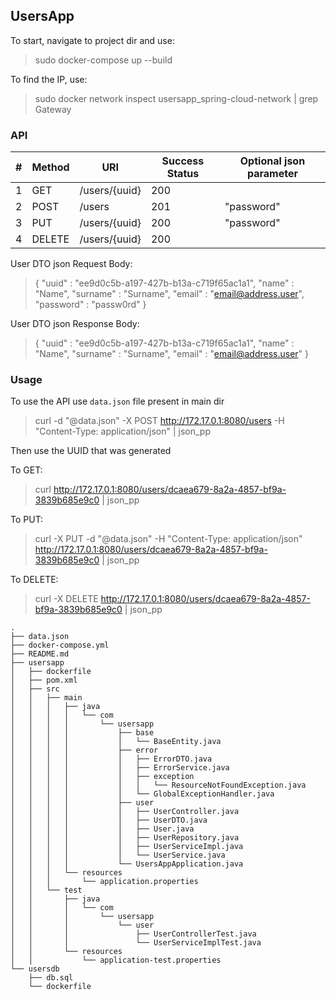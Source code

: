 ## UsersApp

To start, navigate to project dir and use:

> sudo docker-compose up --build


To find the IP, use:

> sudo docker network inspect  usersapp_spring-cloud-network | grep Gateway

### API

| # | Method | URI           | Success Status  | Optional json parameter  |
|---|--------|---------------|-----------------|--------------------------|
| 1 | GET    | /users/{uuid} | 200             |                          |
| 2 | POST   | /users        | 201             | "password"               |
| 3 | PUT    | /users/{uuid} | 200             | "password"               |
| 4 | DELETE | /users/{uuid} | 200             |                          |

User DTO json Request Body:

>{
>   "uuid" : "ee9d0c5b-a197-427b-b13a-c719f65ac1a1",
>   "name" : "Name",
>   "surname" : "Surname",
>   "email" : "email@address.user",
>   "password" : "passw0rd"
>}

User DTO json Response Body:

>{
>   "uuid" : "ee9d0c5b-a197-427b-b13a-c719f65ac1a1",
>   "name" : "Name",
>   "surname" : "Surname",
>   "email" : "email@address.user"
>}

### Usage

To use the API use `data.json` file present in main dir

> curl -d "@data.json" -X POST http://172.17.0.1:8080/users -H "Content-Type: application/json" | json_pp

Then use the UUID that was generated

To GET:

> curl http://172.17.0.1:8080/users/dcaea679-8a2a-4857-bf9a-3839b685e9c0  | json_pp

To PUT:

> curl -X PUT -d "@data.json" -H "Content-Type: application/json" http://172.17.0.1:8080/users/dcaea679-8a2a-4857-bf9a-3839b685e9c0  | json_pp

To DELETE:

> curl -X DELETE http://172.17.0.1:8080/users/dcaea679-8a2a-4857-bf9a-3839b685e9c0  | json_pp

```
.
├── data.json
├── docker-compose.yml
├── README.md
├── usersapp
│   ├── dockerfile
│   ├── pom.xml
│   ├── src
│   │   ├── main
│   │   │   ├── java
│   │   │   │   └── com
│   │   │   │       └── usersapp
│   │   │   │           ├── base
│   │   │   │           │   └── BaseEntity.java
│   │   │   │           ├── error
│   │   │   │           │   ├── ErrorDTO.java
│   │   │   │           │   ├── ErrorService.java
│   │   │   │           │   ├── exception
│   │   │   │           │   │   └── ResourceNotFoundException.java
│   │   │   │           │   └── GlobalExceptionHandler.java
│   │   │   │           ├── user
│   │   │   │           │   ├── UserController.java
│   │   │   │           │   ├── UserDTO.java
│   │   │   │           │   ├── User.java
│   │   │   │           │   ├── UserRepository.java
│   │   │   │           │   ├── UserServiceImpl.java
│   │   │   │           │   └── UserService.java
│   │   │   │           └── UsersAppApplication.java
│   │   │   └── resources
│   │   │       └── application.properties
│   │   └── test
│   │       ├── java
│   │       │   └── com
│   │       │       └── usersapp
│   │       │           └── user
│   │       │               ├── UserControllerTest.java
│   │       │               └── UserServiceImplTest.java
│   │       └── resources
│   │           └── application-test.properties
└── usersdb
    ├── db.sql
    └── dockerfile
```

